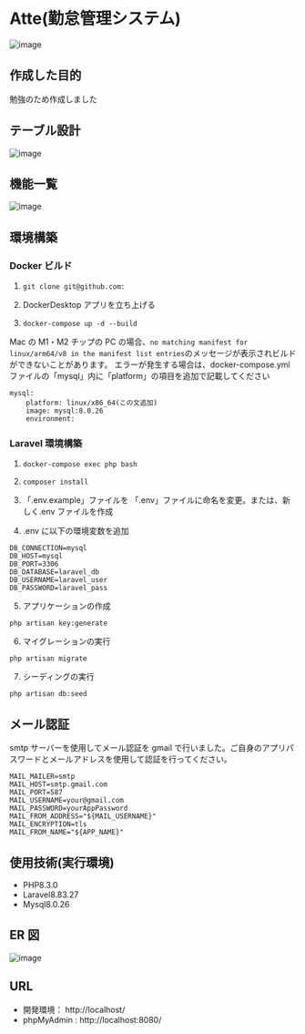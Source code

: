# Atte(勤怠管理システム)

![image](file:///Users/pagu/Documents/%E3%82%B9%E3%82%AF%E3%83%AA%E3%83%BC%E3%83%B3%E3%82%B7%E3%83%A7%E3%83%83%E3%83%88/%E3%82%B9%E3%82%AF%E3%83%AA%E3%83%BC%E3%83%B3%E3%82%B7%E3%83%A7%E3%83%83%E3%83%88%202024-11-13%2013.14.35.png)

## 作成した目的

勉強のため作成しました

## テーブル設計

![image](file:///Users/pagu/Documents/%E3%82%B9%E3%82%AF%E3%83%AA%E3%83%BC%E3%83%B3%E3%82%B7%E3%83%A7%E3%83%83%E3%83%88/%E3%82%B9%E3%82%AF%E3%83%AA%E3%83%BC%E3%83%B3%E3%82%B7%E3%83%A7%E3%83%83%E3%83%88%202024-11-13%2013.27.27.png)

## 機能一覧

![image](file:///Users/pagu/Documents/%E3%82%B9%E3%82%AF%E3%83%AA%E3%83%BC%E3%83%B3%E3%82%B7%E3%83%A7%E3%83%83%E3%83%88/%E3%82%B9%E3%82%AF%E3%83%AA%E3%83%BC%E3%83%B3%E3%82%B7%E3%83%A7%E3%83%83%E3%83%88%202024-11-13%2013.49.45.png)

## 環境構築

### Docker ビルド

1. `git clone git@github.com:`

2. DockerDesktop アプリを立ち上げる

3. `docker-compose up -d --build`

Mac の M1・M2 チップの PC の場合、`no matching manifest for linux/arm64/v8 in the manifest list entries`のメッセージが表示されビルドができないことがあります。 エラーが発生する場合は、docker-compose.yml ファイルの「mysql」内に「platform」の項目を追加で記載してください

```
mysql:
    platform: linux/x86_64(この文追加)
    image: mysql:8.0.26
    environment:
```

### Laravel 環境構築

1. `docker-compose exec php bash`

2. `composer install`

3. 「.env.example」ファイルを 「.env」ファイルに命名を変更。または、新しく.env ファイルを作成

4. .env に以下の環境変数を追加

```
DB_CONNECTION=mysql
DB_HOST=mysql
DB_PORT=3306
DB_DATABASE=laravel_db
DB_USERNAME=laravel_user
DB_PASSWORD=laravel_pass
```

5. アプリケーションの作成

```
php artisan key:generate
```

6. マイグレーションの実行

```
php artisan migrate
```

7. シーディングの実行

```
php artisan db:seed
```

## メール認証

smtp サーバーを使用してメール認証を gmail で行いました。ご自身のアプリパスワードとメールアドレスを使用して認証を行ってください。

```
MAIL_MAILER=smtp
MAIL_HOST=smtp.gmail.com
MAIL_PORT=587
MAIL_USERNAME=your@gmail.com
MAIL_PASSWORD=yourAppPassword
MAIL_FROM_ADDRESS="${MAIL_USERNAME}"
MAIL_ENCRYPTION=tls
MAIL_FROM_NAME="${APP_NAME}"
```

## 使用技術(実行環境)

- PHP8.3.0
- Laravel8.83.27
- Mysql8.0.26

## ER 図

![image](file:///Users/pagu/Documents/%E3%82%B9%E3%82%AF%E3%83%AA%E3%83%BC%E3%83%B3%E3%82%B7%E3%83%A7%E3%83%83%E3%83%88/%E3%82%B9%E3%82%AF%E3%83%AA%E3%83%BC%E3%83%B3%E3%82%B7%E3%83%A7%E3%83%83%E3%83%88%202024-11-13%2012.40.57.png)

## URL

- 開発環境： http://localhost/
- phpMyAdmin : http://localhost:8080/
